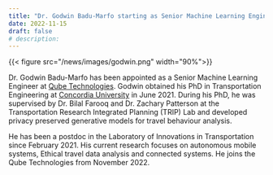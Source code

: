 ```yaml
---
title: "Dr. Godwin Badu-Marfo starting as Senior Machine Learning Engineer at Qube Tech"
date: 2022-11-15
draft: false
# description:
---
```


{{< figure src="/news/images/godwin.png" width="90%">}}


<!--more-->

Dr. Godwin Badu-Marfo has been appointed as a Senior Machine Learning Engineer at [Qube Technologies](https://www.qubeiot.com/). Godwin obtained his PhD in Transportation Engineering at [Concordia University](https://www.concordia.ca/) in June 2021. During his PhD, he was supervised by Dr. Bilal Farooq  and Dr. Zachary Patterson at the Transportation Research Integrated Planning (TRIP) Lab and developed privacy preserved generative models for travel behaviour analysis.

He has been a postdoc in the Laboratory of Innovations in Transportation since February 2021. His current research focuses on autonomous mobile systems, Ethical travel data analysis and connected systems. He joins the Qube Technologies from November 2022.
